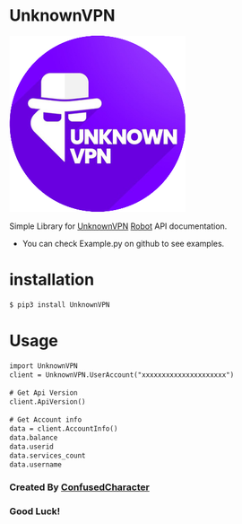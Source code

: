 # UnknownVPN

![alt](https://raw.githubusercontent.com/ConfusedCharacter/UnknownVPN/main/pic.png)

Simple Library for [UnknownVPN](https://t.me/Unknown_Vpn) [Robot](https://t.me/Unknownvpnbot) API documentation.
* You can check Example.py on github to see examples.

# installation
```bash
$ pip3 install UnknownVPN
```

# Usage

```python3
import UnknownVPN
client = UnknownVPN.UserAccount("xxxxxxxxxxxxxxxxxxxxx")

# Get Api Version
client.ApiVersion()

# Get Account info 
data = client.AccountInfo()
data.balance
data.userid
data.services_count
data.username
```

### Created By [ConfusedCharacter](https://github.com/ConfusedCharacter)
### Good Luck!
